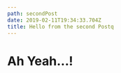 ```yaml
---
path: secondPost
date: 2019-02-11T19:34:33.704Z
title: Hello from the second Postq
---
```

# Ah Yeah...!
